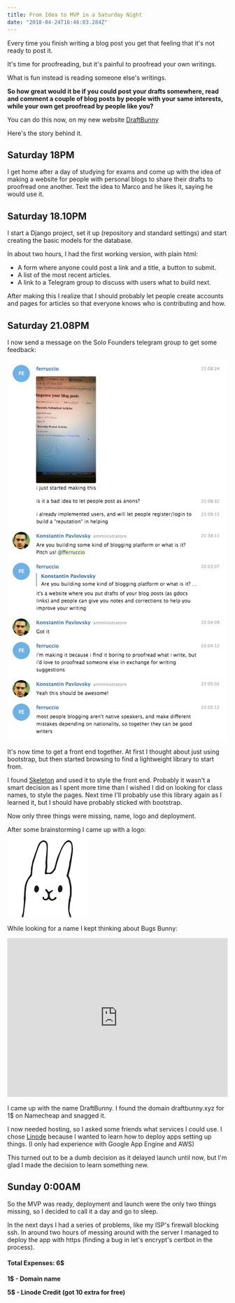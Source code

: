 ```yaml
---
title: From Idea to MVP in a Saturday Night
date: "2018-04-24T16:46:03.284Z"
---
```


Every time you finish writing a blog post you get that feeling that it's not ready to post it.

It's time for proofreading, but it's painful to proofread your own writings.

What is fun instead is reading someone else's writings.

**So how great would it be if you could post your drafts somewhere, read and comment a couple of blog posts by people with your same interests, while your own get proofread by people like you?**

You can do this now, on my new website [DraftBunny](https://draftbunny.xyz)

Here's the story behind it.

## Saturday 18PM
I get home after a day of studying for exams and come up with the idea of making a website for people with personal blogs to share their drafts to proofread one another.
Text the idea to Marco and he likes it, saying he would use it.

## Saturday 18.10PM
I start a Django project, set it up (repository and standard settings) and start creating the basic models for the database.

In about two hours, I had the first working version, with plain html:
* A form where anyone could post a link and a title, a button to submit.
* A list of the most recent articles.
* A link to a Telegram group to discuss with users what to build next.

After making this I realize that I should probably let people create accounts and pages for articles so that everyone knows who is contributing and how.

## Saturday 21.08PM
I now send a message on the Solo Founders telegram group to get some feedback:

![](/first-feedback.png)

It's now time to get a front end together.
At first I thought about just using bootstrap, but then started browsing to find a lightweight library to start from.

I found [Skeleton](http://getskeleton.com/) and used it to style the front end. 
Probably it wasn't a smart decision as I spent more time than I wished I did on looking for class names, to style the pages.
Next time I'll probably use this library again as I learned it, but I should have probably sticked with bootstrap.

Now only three things were missing, name, logo and deployment.

After some brainstorming I came up with a logo:
![](/draftbunny.png)

While looking for a name I kept thinking about Bugs Bunny:
<div style="width:100%;height:0;padding-bottom:72%;position:relative;"><iframe src="https://giphy.com/embed/wPGhh1ZBFFNZe" width="100%" height="100%" style="position:absolute" frameBorder="0" class="giphy-embed" allowFullScreen></iframe></div><br>
I came up with the name DraftBunny.
I found the domain draftbunny.xyz for 1$ on Namecheap and snagged it.

I now needed hosting, so I asked some friends what services I could use.
I chose [Linode](https://linode.com) because I wanted to learn how to deploy apps setting up things. (I only had experience with Google App Engine and AWS)

This turned out to be a dumb decision as it delayed launch until now, but I'm glad I made the decision to learn something new.

## Sunday 0:00AM
So the MVP was ready, deployment and launch were the only two things missing, so I decided to call it a day and go to sleep.

In the next days I had a series of problems, like my ISP's firewall blocking ssh.
In around two hours of messing around with the server I managed to deploy the app with https (finding a bug in let's encrypt's certbot in the process). 

#### Total Expenses: 6$
**1$ - Domain name**

**5$ - Linode Credit (got 10 extra for free)**